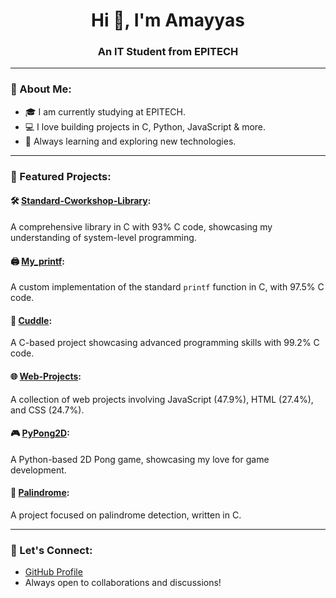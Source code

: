 <h1 align="center">Hi 👋, I'm Amayyas</h1>
<h3 align="center">An IT Student from EPITECH</h3>

---

### 🚀 About Me:
- 🎓 I am currently studying at EPITECH.
- 💻 I love building projects in C, Python, JavaScript & more.
- 🌱 Always learning and exploring new technologies.

---

### 📂 Featured Projects:

#### 🛠️ [Standard-Cworkshop-Library](https://github.com/Amayyas/Standard-Cworkshop-Library):
A comprehensive library in C with 93% C code, showcasing my understanding of system-level programming.

#### 🖨️ [My_printf](https://github.com/Amayyas/My_printf):
A custom implementation of the standard `printf` function in C, with 97.5% C code.

#### 🐾 [Cuddle](https://github.com/Amayyas/Cuddle):
A C-based project showcasing advanced programming skills with 99.2% C code.

#### 🌐 [Web-Projects](https://github.com/Amayyas/Web-Projects):
A collection of web projects involving JavaScript (47.9%), HTML (27.4%), and CSS (24.7%).

#### 🎮 [PyPong2D](https://github.com/Amayyas/PyPong2D):
A Python-based 2D Pong game, showcasing my love for game development.

#### 🔄 [Palindrome](https://github.com/Amayyas/Palindrome):
A project focused on palindrome detection, written in C.

---

### 🤝 Let's Connect:
- [GitHub Profile](https://github.com/Amayyas)
- Always open to collaborations and discussions!
